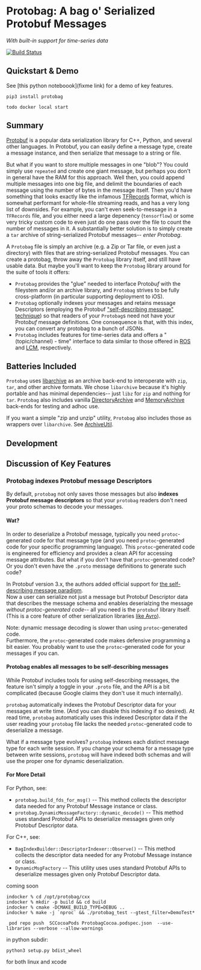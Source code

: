# Protobag: A bag o' Serialized Protobuf Messages
_With built-in support for time-series data_

[![Build Status](https://circleci.com/gh/StandardCyborg/protobag.svg?style=svg&circle-token=ed56e2ec32789fa3e5f664bc8ea73c55e119de4b)](https://app.circleci.com/pipelines/github/StandardCyborg/protobag)

## Quickstart & Demo

See [this python noteboook](fixme link) for a demo of key features.

`pip3 install protobag`

`todo docker local start`

## Summary 

[Protobuf](https://github.com/protocolbuffers/protobuf) is a popular data
serialization library for C++, Python, and several other languages.  In
Protobuf, you can easily define a message type, create a message instance,
and then serialize that message to a string or file.

But what if you want to store multiple messages in one "blob"?  You could 
simply use `repeated` and create one giant message, but perhaps you don't in
general have the RAM for this approach.  Well then, you could append multiple 
messages into one big file, and delimit the boundaries of each message using 
the number of bytes in the message itself.  Then you'd have something that 
looks exactly like the infamous
[TFRecords](https://www.tensorflow.org/tutorials/load_data/tfrecord)
format, which is somewhat performant for whole-file streaming reads, and has
a very long list of downsides.  For example, you can't even seek-to-message
in a `TFRecords` file, and you either need a large depenency (`tensorflow`) or
some very tricky custom code to even just do one pass over the file to count
the number of messages in it.  A substantially better solution is to simply
create a `tar` archive of string-serialized Protobuf messages-- 
*enter Protobag*.

A `Protobag` file is simply an archive (e.g. a Zip or Tar file, or even just a
directory) with files that are string-serialized Protobuf messages.  You can
create a protobag, throw away the `Protobag` library itself, and still 
have usable data.  But maybe you'll want to keep the `Protobag` library around
for the suite of tools it offers:
 * `Protobag` provides the "glue" needed to interface Proto*buf* with the 
     fileystem and/or an archive library, and `Protobag` strives to be fully
     cross-platform (in particular supporting deployment to iOS).
 * `Protobag` optionally indexes your messages and retains message Descriptors
     (employing the Protobuf 
       ["self-describing message" technique](https://developers.google.com/protocol-buffers/docs/techniques#self-description))
     so that readers of your `Protobag`s need not have your Proto*buf* message
     definitions.  One consequence is that, with this index, you can convert
     any protobag to a bunch of JSONs.
 * `Protobag` includes features for time-series data and offers a
     "(topic/channel) - time" interface to data similar to those offered in 
     [ROS](http://wiki.ros.org/rosbag) and 
     [LCM](https://lcm-proj.github.io/log_file_format.html), respectively.


## Batteries Included

`Protobag` uses [libarchive](https://www.libarchive.org/) as an archive
back-end to interoperate with `zip`, `tar`, and other archive formats.  We
chose `libarchive` because it's highly portable and has minimal dependencies--
just `libz` for `zip` and nothing for `tar`.  `Protobag` also includes vanilla
[DirectoryArchive](c++/protobag/protobag/archive/DirectoryArchive.hpp) and
[MemoryArchive](c++/protobag/protobag/archive/MemoryArchive.hpp) back-ends for
testing and adhoc use.

If you want a simple "zip and unzip" utility, `Protobag` also includes those as
wrappers over `libarchive`.  See 
[ArchiveUtil](c++/protobag/protobag/ArchiveUtil.hpp).


## Development


## Discussion of Key Features

### Protobag indexes Protobuf message Descriptors

By default, `protobag` not only saves those messages but also 
**indexes Protobuf message descriptors** so that your `protobag` readers don't
need your proto schemas to decode your messages.  

#### Wat?
In order to deserialize a Protobuf message, typically you need
`protoc`-generated code for that message type (and you need `protoc`-generated
code for your specific programming language).  This `protoc`-generated code is
engineered for efficiency and provides a clean API for accessing message
attributes.  But what if you don't have that `protoc`-generated code?  Or you
don't even have the `.proto` message definitions to generate such code?

In Protobuf version 3.x, the authors added official support for
[the self-describing message paradigm](https://developers.google.com/protocol-buffers/docs/techniques).  
Now a user can serialize not just a message but Protobuf Descriptor data that
describes the message schema and enables deserialzing the message
*without protoc-generated code*-- all you need is the `protobuf` library itself.  
(This is a core feature of other serialization libraries 
[like Avro](http://avro.apache.org/docs/1.6.1/)).

Note: dynamic message decoding is slower than using `protoc`-generated code.  
Furthermore, the `protoc`-generated code makes defensive programming a bit 
easier.  You probably want to use the `protoc`-generated code for your 
messages if you can.

#### Protobag enables all messages to be self-describing messages
While Protobuf includes tools for using self-describing messages, the feature 
isn't simply a toggle in your `.proto` file, and the API is a bit complicated 
(because Google claims they don't use it much internally).

`protobag` automatically indexes the Protobuf Descriptor data for your messages 
at write time.  (And you can disable this indexing if so desired).  At read 
time, `protobag` automatically uses this indexed Descriptor data if the user 
reading your `protobag` file lacks the needed `protoc`-generated code to 
deserialize a message.

What if a message type evolves?  `protobag` indexes each distinct message type 
for each write session.  If you change your schema for a message type between 
write sessions, `protobag` will have indexed both schemas and will use the 
proper one for dynamic deserialization.

#### For More Detail

For Python, see:
 * `protobag.build_fds_for_msg()` -- This method collects the descriptor data
     needed for any Protobuf Message instance or class.
 * `protobag.DynamicMessageFactory::dynamic_decode()` -- This method uses 
     standard Protobuf APIs to deserialize messages given only Protobuf
     Descriptor data.

For C++, see:
 * `BagIndexBuilder::DescriptorIndexer::Observe()` -- This method collects the
     descriptor data needed for any Protobuf Message instance or class.
 * `DynamicMsgFactory` -- This utility uses uses standard Protobuf APIs to 
     deserialize messages given only Protobuf Descriptor data.


coming soon

```
indocker % cd /opt/protobag/cxx
indocker % mkdir -p build && cd build
indocker % cmake -DCMAKE_BUILD_TYPE=DEBUG ..
indocker % make -j `nproc` && ./protobag_test --gtest_filter=DemoTest*
```

```
 pod repo push  SCCocoaPods ProtobagCocoa.podspec.json  --use-libraries --verbose --allow-warnings
```


in python subdir:
```
python3 setup.py bdist_wheel
```
for both linux and xcode
